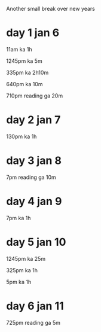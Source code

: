 Another small break over new years

# day 1 jan 6

11am ka 1h

1245pm ka 5m

335pm ka 2h10m

640pm ka 10m

710pm reading ga 20m

# day 2 jan 7

130pm ka 1h

# day 3 jan 8

7pm reading ga 10m

# day 4 jan 9

7pm ka 1h

# day 5 jan 10

1245pm ka 25m

325pm ka 1h

5pm ka 1h

# day 6 jan 11

725pm reading ga 5m